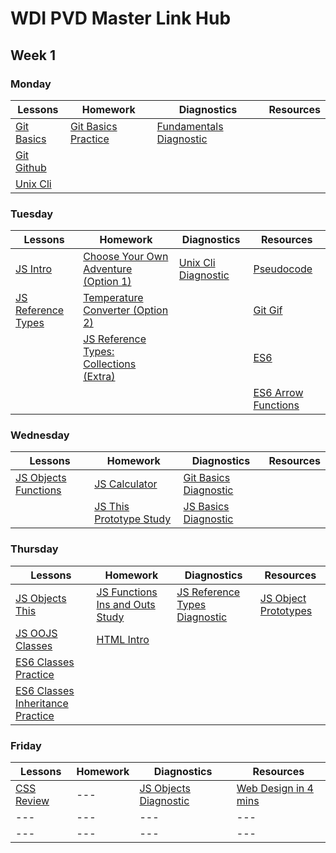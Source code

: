 # WDI PVD Master Link Hub

## Week 1
### Monday

| Lessons | Homework | Diagnostics | Resources
| --- | --- | --- | ---
|[Git Basics](https://github.com/ga-wdi-boston/git-basics) | [Git Basics Practice](https://github.com/ga-wdi-boston/git-basics-practice) | [Fundamentals Diagnostic](https://github.com/ga-wdi-boston/fundamentals-diagnostic)
|[Git Github](https://github.com/ga-wdi-boston/git-github)
| [Unix Cli](https://github.com/ga-wdi-boston/unix-cli)

### Tuesday

| Lessons | Homework | Diagnostics | Resources
| --- | --- | --- | ---
|[JS Intro](https://github.com/ga-wdi-lessons/js-intro) | [Choose Your Own Adventure (Option 1)](https://github.com/ga-wdi-exercises/choose_your_own_adventure_js) | [Unix Cli Diagnostic](https://github.com/ga-wdi-boston/unix-cli-diagnostic) | [Pseudocode](https://github.com/ga-wdi-lessons/pseudocode)
| [JS Reference Types](https://github.com/ga-wdi-boston/js-reference-types) | [Temperature Converter (Option 2)](https://github.com/ga-wdi-exercises/temperature_converter) | | [Git Gif](https://github.com/ga-wdi-lessons/git-intro/blob/master/images/git.gif)
| | [JS Reference Types: Collections (Extra)](https://github.com/ga-wdi-boston/js-reference-types/blob/master/lib/collections.js) | | [ES6](https://github.com/ga-wdi-lessons/es6)
| | | | [ES6 Arrow Functions](https://www.sitepoint.com/es6-arrow-functions-new-fat-concise-syntax-javascript/)


### Wednesday

| Lessons | Homework | Diagnostics | Resources
| --- | --- | --- | ---
|[JS Objects Functions](https://github.com/ga-wdi-lessons/js-objects-functions/blob/master/objects.md) | [JS Calculator](https://github.com/ga-wdi-exercises/js-calculator) | [Git Basics Diagnostic](https://github.com/ga-wdi-boston/git-basics-diagnostic)
| |[JS This Prototype Study](https://github.com/ga-wdi-boston/js-this-prototype-study) | [JS Basics Diagnostic](https://github.com/ga-wdi-boston/js-basics-diagnostic)

### Thursday

| Lessons | Homework | Diagnostics | Resources
| --- | --- | --- | ---
| [JS Objects This](https://github.com/ga-wdi-boston/js-objects-this)  |[JS Functions Ins and Outs Study](https://github.com/ga-wdi-boston/js-functions-ins-and-outs-study) | [JS Reference Types Diagnostic](https://github.com/ga-wdi-boston/js-reference-types-diagnostic) | [JS Object Prototypes](http://www.w3schools.com/js/js_object_prototypes.asp)
|[JS OOJS Classes](https://github.com/ga-wdi-lessons/js-oojs-classes) | [HTML Intro](https://github.com/ga-wdi-lessons/html-intro)
|[ES6 Classes Practice](https://github.com/ga-wdi-exercises/es6-classes-practice)
|[ES6 Classes Inheritance Practice](https://github.com/ga-wdi-exercises/es6-classes-inheritance-practice)

### Friday

| Lessons | Homework | Diagnostics | Resources
| --- | --- | --- | ---
| [CSS Review](https://github.com/ga-wdi-lessons/css-review) | ---|[JS Objects Diagnostic](https://github.com/ga-wdi-boston/js-objects-diagnostic)| [Web Design in 4 mins](http://jgthms.com/web-design-in-4-minutes/#font-family)
| --- | --- | --- | ---
| --- | --- | --- | ---
